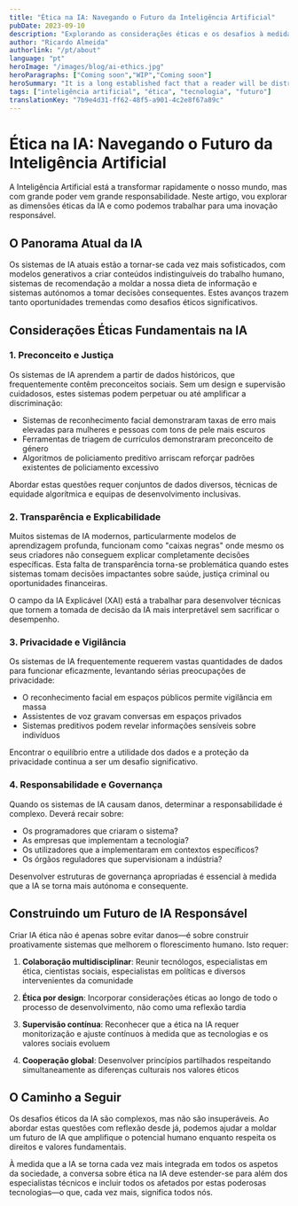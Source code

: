 ```yaml
---
title: "Ética na IA: Navegando o Futuro da Inteligência Artificial"
pubDate: 2023-09-10
description: "Explorando as considerações éticas e os desafios à medida que a IA se torna cada vez mais integrada na nossa sociedade"
author: "Ricardo Almeida"
authorlink: "/pt/about"
language: "pt"
heroImage: "/images/blog/ai-ethics.jpg"
heroParagraphs: ["Coming soon","WIP","Coming soon"]
heroSummary: "It is a long established fact that a reader will be distracted by the readable content of a page when looking at its layout. The point of using Lorem Ipsum is that it has a more-or-less normal distribution of letters, as opposed to using 'Content here, content here', making it look like readable English."
tags: ["inteligência artificial", "ética", "tecnologia", "futuro"]
translationKey: "7b9e4d31-ff62-48f5-a901-4c2e8f67a89c"
---
```


# Ética na IA: Navegando o Futuro da Inteligência Artificial

A Inteligência Artificial está a transformar rapidamente o nosso mundo, mas com grande poder vem grande responsabilidade. Neste artigo, vou explorar as dimensões éticas da IA e como podemos trabalhar para uma inovação responsável.

## O Panorama Atual da IA

Os sistemas de IA atuais estão a tornar-se cada vez mais sofisticados, com modelos generativos a criar conteúdos indistinguíveis do trabalho humano, sistemas de recomendação a moldar a nossa dieta de informação e sistemas autónomos a tomar decisões consequentes. Estes avanços trazem tanto oportunidades tremendas como desafios éticos significativos.

## Considerações Éticas Fundamentais na IA

### 1. Preconceito e Justiça

Os sistemas de IA aprendem a partir de dados históricos, que frequentemente contêm preconceitos sociais. Sem um design e supervisão cuidadosos, estes sistemas podem perpetuar ou até amplificar a discriminação:

- Sistemas de reconhecimento facial demonstraram taxas de erro mais elevadas para mulheres e pessoas com tons de pele mais escuros
- Ferramentas de triagem de currículos demonstraram preconceito de género
- Algoritmos de policiamento preditivo arriscam reforçar padrões existentes de policiamento excessivo

Abordar estas questões requer conjuntos de dados diversos, técnicas de equidade algorítmica e equipas de desenvolvimento inclusivas.

### 2. Transparência e Explicabilidade

Muitos sistemas de IA modernos, particularmente modelos de aprendizagem profunda, funcionam como "caixas negras" onde mesmo os seus criadores não conseguem explicar completamente decisões específicas. Esta falta de transparência torna-se problemática quando estes sistemas tomam decisões impactantes sobre saúde, justiça criminal ou oportunidades financeiras.

O campo da IA Explicável (XAI) está a trabalhar para desenvolver técnicas que tornem a tomada de decisão da IA mais interpretável sem sacrificar o desempenho.

### 3. Privacidade e Vigilância

Os sistemas de IA frequentemente requerem vastas quantidades de dados para funcionar eficazmente, levantando sérias preocupações de privacidade:

- O reconhecimento facial em espaços públicos permite vigilância em massa
- Assistentes de voz gravam conversas em espaços privados
- Sistemas preditivos podem revelar informações sensíveis sobre indivíduos

Encontrar o equilíbrio entre a utilidade dos dados e a proteção da privacidade continua a ser um desafio significativo.

### 4. Responsabilidade e Governança

Quando os sistemas de IA causam danos, determinar a responsabilidade é complexo. Deverá recair sobre:

- Os programadores que criaram o sistema?
- As empresas que implementam a tecnologia?
- Os utilizadores que a implementaram em contextos específicos?
- Os órgãos reguladores que supervisionam a indústria?

Desenvolver estruturas de governança apropriadas é essencial à medida que a IA se torna mais autónoma e consequente.

## Construindo um Futuro de IA Responsável

Criar IA ética não é apenas sobre evitar danos—é sobre construir proativamente sistemas que melhorem o florescimento humano. Isto requer:

1. **Colaboração multidisciplinar**: Reunir tecnólogos, especialistas em ética, cientistas sociais, especialistas em políticas e diversos intervenientes da comunidade

2. **Ética por design**: Incorporar considerações éticas ao longo de todo o processo de desenvolvimento, não como uma reflexão tardia

3. **Supervisão contínua**: Reconhecer que a ética na IA requer monitorização e ajuste contínuos à medida que as tecnologias e os valores sociais evoluem

4. **Cooperação global**: Desenvolver princípios partilhados respeitando simultaneamente as diferenças culturais nos valores éticos

## O Caminho a Seguir

Os desafios éticos da IA são complexos, mas não são insuperáveis. Ao abordar estas questões com reflexão desde já, podemos ajudar a moldar um futuro de IA que amplifique o potencial humano enquanto respeita os direitos e valores fundamentais.

À medida que a IA se torna cada vez mais integrada em todos os aspetos da sociedade, a conversa sobre ética na IA deve estender-se para além dos especialistas técnicos e incluir todos os afetados por estas poderosas tecnologias—o que, cada vez mais, significa todos nós. 